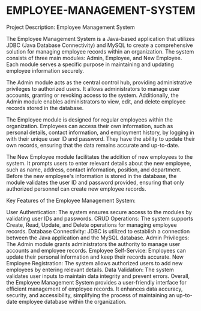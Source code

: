 # EMPLOYEE-MANAGEMENT-SYSTEM
Project Description: Employee Management System

The Employee Management System is a Java-based application that utilizes JDBC (Java Database Connectivity) and MySQL to create a comprehensive solution for managing employee records within an organization. The system consists of three main modules: Admin, Employee, and New Employee. Each module serves a specific purpose in maintaining and updating employee information securely.

The Admin module acts as the central control hub, providing administrative privileges to authorized users. It allows administrators to manage user accounts, granting or revoking access to the system. Additionally, the Admin module enables administrators to view, edit, and delete employee records stored in the database.

The Employee module is designed for regular employees within the organization. Employees can access their own information, such as personal details, contact information, and employment history, by logging in with their unique user ID and password. They have the ability to update their own records, ensuring that the data remains accurate and up-to-date.

The New Employee module facilitates the addition of new employees to the system. It prompts users to enter relevant details about the new employee, such as name, address, contact information, position, and department. Before the new employee's information is stored in the database, the module validates the user ID and password provided, ensuring that only authorized personnel can create new employee records.

Key Features of the Employee Management System:

User Authentication: The system ensures secure access to the modules by validating user IDs and passwords.
CRUD Operations: The system supports Create, Read, Update, and Delete operations for managing employee records.
Database Connectivity: JDBC is utilized to establish a connection between the Java application and the MySQL database.
Admin Privileges: The Admin module grants administrators the authority to manage user accounts and employee records.
Employee Self-Service: Employees can update their personal information and keep their records accurate.
New Employee Registration: The system allows authorized users to add new employees by entering relevant details.
Data Validation: The system validates user inputs to maintain data integrity and prevent errors.
Overall, the Employee Management System provides a user-friendly interface for efficient management of employee records. It enhances data accuracy, security, and accessibility, simplifying the process of maintaining an up-to-date employee database within the organization.
